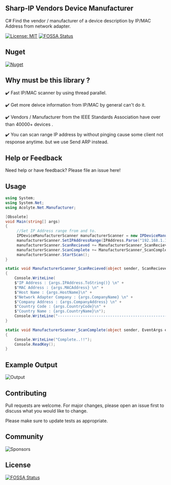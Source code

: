 ## Sharp-IP  Vendors Device Manufacturer
C# Find the vendor / manufacturer of a device description  by IP/MAC Address from network adapter.

[![License: MIT](https://img.shields.io/badge/License-MIT-yellow.svg)](https://github.com/KravitzMC/IPDeviceManufacturer/blob/main/LICENSE)
[![FOSSA Status](https://app.fossa.com/api/projects/git%2Bgithub.com%2FKravitzMC%2FIPDeviceManufacturer.svg?type=shield)](https://app.fossa.com/projects/git%2Bgithub.com%2FKravitzMC%2FIPDeviceManufacturer?ref=badge_shield)

## Nuget

[![Nuget](https://img.shields.io/nuget/dt/IPDeviceManufacturer?style=for-the-badge)](https://www.nuget.org/packages/Acolyte.Net.Manufacturer/1.0.0.3) 

##  Why must be this library ?

✔️ Fast IP/MAC scanner by using thread parallel.

✔️ Get more deivce information from IP/MAC by general can't do it.

✔️ Vendors / Manufacturer from the IEEE Standards Association have over than 40000+ devices .

✔️ You can scan range IP address by without pinging cause some client not response anytime. 
    but we use Send ARP instead.

## Help or Feedback

Need help or have feedback?  Please file an issue here!

## Usage

```csharp
using System;
using System.Net;
using Acolyte.Net.Manufacturer;

[Obsolete]
void Main(string[] args)
{
     //Set IP Address range from and to.    
     IPDeviceManufacturerScanner manufacturerScanner = new IPDeviceManufacturerScanner();
     manufacturerScanner.SetIPAddressRange(IPAddress.Parse("192.168.1.1"), IPAddress.Parse("192.168.1.255"));
     manufacturerScanner.ScanRecieved += ManufacturerScanner_ScanRecieved;
     manufacturerScanner.ScanComplete += ManufacturerScanner_ScanComplete;
     manufacturerScanner.StartScan();
}

static void ManufacturerScanner_ScanRecieved(object sender, ScanRecievedEventArgs args)
{
	Console.WriteLine(
	$"IP Address : {args.IPAddress.ToString()} \n" +
	$"MAC Address : {args.MACAddress} \n" +
	$"Host Name : {args.HostName}\n" +
	$"Network Adapter Company : {args.CompanyName} \n" +
	$"Company Address : {args.CompanyAddress} \n" +
	$"Country Code : {args.CountryCode}\n" +
	$"Country Name : {args.CountryName}\n");
	Console.WriteLine("-----------------------------------------------------------");
}

static void ManufacturerScanner_ScanComplete(object sender, EventArgs e)
{
	Console.WriteLine("Complete..!!");
	Console.ReadKey();
}

```
## Example Output
![Output](https://github.com/KravitzMC/IPDeviceManufacturer/blob/main/outputexample.png)


## Contributing
Pull requests are welcome. For major changes, please open an issue first to discuss what you would like to change.

Please make sure to update tests as appropriate.


## Community

![Sponsors](https://github.com/KravitzMC/IPDeviceManufacturer/blob/main/dotnetthiland.jpg)


## License
[![FOSSA Status](https://app.fossa.com/api/projects/git%2Bgithub.com%2FKravitzMC%2FIPDeviceManufacturer.svg?type=large)](https://app.fossa.com/projects/git%2Bgithub.com%2FKravitzMC%2FIPDeviceManufacturer?ref=badge_large)